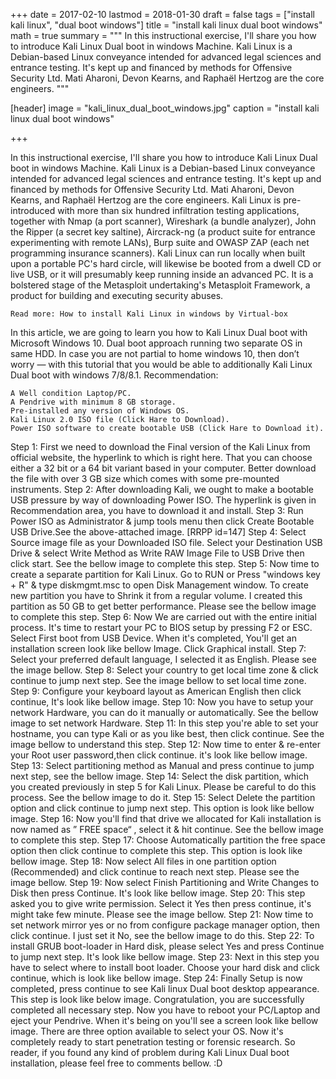 +++
date = 2017-02-10
lastmod = 2018-01-30
draft = false
tags = ["install kali linux", "dual boot windows"]
title = "install kali linux dual boot windows"
math = true
summary = """
In this instructional exercise, I'll share you how to introduce Kali Linux Dual boot in windows Machine. Kali Linux is a Debian-based Linux conveyance intended for advanced legal sciences and entrance testing. It's kept up and financed by methods for Offensive Security Ltd. Mati Aharoni, Devon Kearns, and Raphaël Hertzog are the core engineers. 
"""

[header]
image = "kali_linux_dual_boot_windows.jpg"
caption = "install kali linux dual boot windows"

+++


In this instructional exercise, I'll share you how to introduce Kali Linux Dual boot in windows Machine. Kali Linux is a Debian-based Linux conveyance intended for advanced legal sciences and entrance testing. It's kept up and financed by methods for Offensive Security Ltd. Mati Aharoni, Devon Kearns, and Raphaël Hertzog are the core engineers. Kali Linux is pre-introduced with more than six hundred infiltration testing applications, together with Nmap (a port scanner), Wireshark (a bundle analyzer), John the Ripper (a secret key saltine), Aircrack-ng (a product suite for entrance experimenting with remote LANs), Burp suite and OWASP ZAP (each net programming insurance scanners). Kali Linux can run locally when built upon a portable PC's hard circle, will likewise be booted from a dwell CD or live USB, or it will presumably keep running inside an advanced PC. It is a bolstered stage of the Metasploit undertaking's Metasploit Framework, a product for building and executing security abuses.

    Read more: How to install Kali Linux in windows by Virtual-box

In this article, we are going to learn you how to Kali Linux Dual boot with Microsoft Windows 10. Dual boot approach running two separate OS in same HDD. In case you are not partial to home windows 10, then don’t worry — with this tutorial that you would be able to additionally Kali Linux Dual boot with windows 7/8/8.1. Recommendation:

    A Well condition Laptop/PC.
    A Pendrive with minimum 8 GB storage.
    Pre-installed any version of Windows OS.
    Kali Linux 2.0 ISO file (Click Hare to Download).
    Power ISO software to create bootable USB (Click Hare to Download it).

Step 1: First we need to download the Final version of the Kali Linux from official website, the hyperlink to which is right here. That you can choose either a 32 bit or a 64 bit variant based in your computer. Better download the file with over 3 GB size which comes with some pre-mounted instruments. Step 2: After downloading Kali, we ought to make a bootable USB pressure by way of downloading Power ISO. The hyperlink is given in Recommendation area, you have to download it and install. Step 3: Run Power ISO as Administrator & jump tools menu then click Create Bootable USB Drive.See the above-attached image. [RRPP id=147] Step 4: Select Source image file as your Downloaded ISO file. Select your Destination USB Drive & select Write Method as Write RAW Image File to USB Drive then click start. See the bellow image to complete this step. Step 5: Now time to create a separate partition for Kali Linux. Go to RUN or Press "windows key + R" & type diskmgmt.msc to open Disk Management window. To create new partition you have to Shrink it from a regular volume. I created this partition as 50 GB to get better performance. Please see the bellow image to complete this step. Step 6: Now We are carried out with the entire initial process. It's time to restart your PC to BIOS setup by pressing F2 or ESC. Select First boot from USB Device. When it's completed, You'll get an installation screen look like bellow Image. Click Graphical install. Step 7: Select your preferred default language, I selected it as English. Please see the image bellow. Step 8: Select your country to get local time zone & click continue to jump next step. See the image bellow to set local time zone. Step 9: Configure your keyboard layout as American English then click continue, It's look like bellow image. Step 10: Now you have to setup your network Hardware, you can do it manually or automatically. See the bellow image to set network Hardware. Step 11: In this step you're able to set your hostname, you can type Kali or as you like best, then click continue. See the image bellow to understand this step. Step 12: Now time to enter & re-enter your Root user password,then click continue. it's look like bellow image. Step 13: Select partitioning method as Manual and press continue to jump next step, see the bellow image. Step 14: Select the disk partition, which you created previously in step 5 for Kali Linux. Please be careful to do this process. See the bellow image to do it. Step 15: Select Delete the partition option and click continue to jump next step. This option is look like bellow image. Step 16: Now you'll find that drive we allocated for Kali installation is now named as ” FREE space“ , select it & hit continue. See the bellow image to complete this step. Step 17: Choose Automatically partition the free space option then click continue to complete this step. This option is look like bellow image. Step 18: Now select All files in one partition option (Recommended) and click continue to reach next step. Please see the image bellow. Step 19: Now select Finish Partitioning and Write Changes to Disk then press Continue. It's look like bellow image. Step 20: This step asked you to give write permission. Select it Yes then press continue, it's might take few minute. Please see the image bellow. Step 21: Now time to set network mirror yes or no from configure package manager option, then click continue. I just set it No, see the bellow image to do this. Step 22: To install GRUB boot-loader in Hard disk, please select Yes and press Continue to jump next step. It's look like bellow image. Step 23: Next in this step you have to select where to install boot loader. Choose your hard disk and click continue, which is look like bellow image. Step 24: Finally Setup is now completed, press continue to see Kali linux Dual boot desktop appearance. This step is look like below image. Congratulation, you are successfully completed all necessary step. Now you have to reboot your PC/Laptop and eject your Pendrive. When it's being on you'll see a screen look like bellow image. There are three option available to select your OS. Now it's completely ready to start penetration testing or forensic research. So reader, if you found any kind of problem during Kali Linux Dual boot installation, please feel free to comments bellow. :D

